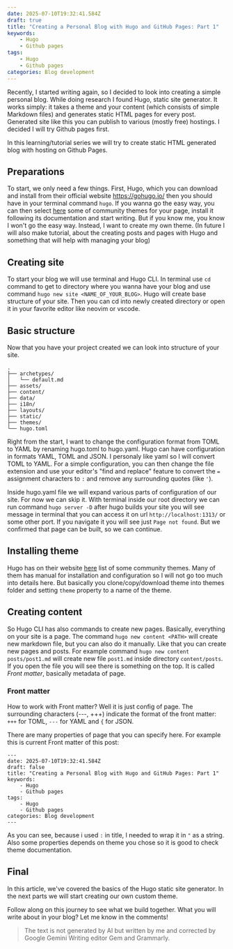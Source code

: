 ```yaml
---
date: 2025-07-10T19:32:41.584Z
draft: true
title: "Creating a Personal Blog with Hugo and GitHub Pages: Part 1"
keywords:
    - Hugo
    - Github pages
tags:
    - Hugo
    - Github pages
categories: Blog development
---
```


Recently, I started writing again, so I decided to look into creating a simple personal blog. While doing research I found Hugo, static site generator. It works simply: it takes a theme and your content (which consists of simple Markdown files) and generates static HTML pages for every post. Generated site like this you can publish to various (mostly free) hostings. I decided I will try Github pages first.

In this learning/tutorial series we will try to create static HTML generated blog with hosting on Github Pages.

## Preparations
To start, we only need a few things. First, Hugo, which you can download and install from their official website https://gohugo.io/ then you should have in your terminal command `hugo`. If you wanna go the easy way, you can then select [here](https://themes.gohugo.io/) some of community themes for your page, install it following its documentation and start writing. But if you know me, you know I won't go the easy way. Instead, I want to create my own theme. (In future I will also make tutorial, about the creating posts and pages with Hugo and something that will help with managing your blog)

## Creating site
To start your blog we will use terminal and Hugo CLI. In terminal use `cd` command to get to directory where you wanna have your blog and use command `hugo new site <NAME_OF_YOUR_BLOG>`. Hugo will create base structure of your site. Then you can cd into newly created directory or open it in your favorite editor like neovim or vscode.

## Basic structure
Now that you have your project created we can look into structure of your site.

```
.
├── archetypes/
│   └── default.md
├── assets/
├── content/
├── data/
├── i18n/
├── layouts/
├── static/
├── themes/
└── hugo.toml
```

Right from the start, I want to change the configuration format from TOML to YAML by renaming hugo.toml to hugo.yaml. Hugo can have configuration in formats YAML, TOML and JSON. I personaly like yaml so I will convert TOML to YAML. For a simple configuration, you can then change the file extension and use your editor's "find and replace" feature to convert the `=` assignment characters to `:` and remove any surrounding quotes (like `'`).

Inside hugo.yaml file we will expand various parts of configuration of our site. For now we can skip it. With terminal inside our root directory we can run command `hugo server -D` after hugo builds your site you will see message in terminal that you can access it on url `http://localhost:1313/` or some other port. If you navigate it you will see just `Page not found`. But we confirmed that page can be built, so we can continue.

## Installing theme
Hugo has on their website [here](https://themes.gohugo.io/) list of some community themes. Many of them has manual for installation and configuration so I will not go too much into details here. But basically you clone/copy/download theme into themes folder and setting `theme` property to a name of the theme.

## Creating content
So Hugo CLI has also commands to create new pages. Basically, everything on your site is a page. The command `hugo new content <PATH>` will create new markdown file, but you can also do it manually. Like that you can create new pages and posts. For example command `hugo new content posts/post1.md` will create new file `post1.md` inside directory `content/posts`. If you open the file you will see there is something on the top. It is called *Front matter*, basically metadata of page.

### Front matter
How to work with Front matter? Well it is just config of page. The surrounding characters (---, +++) indicate the format of the front matter: `+++` for TOML, `---` for YAML and `{` for JSON.

There are many properties of page that you can specify here. For example this is current Front matter of this post:
```
---
date: 2025-07-10T19:32:41.584Z
draft: false
title: "Creating a Personal Blog with Hugo and GitHub Pages: Part 1"
keywords:
    - Hugo
    - Github pages
tags:
    - Hugo
    - Github pages
categories: Blog development
---
```
As you can see, because i used `:` in title, I needed to wrap it in `"` as a string. Also some properties depends on theme you chose so it is good to check theme documentation.

## Final
In this article, we've covered the basics of the Hugo static site generator. In the next parts we will start creating our own custom theme. 

Follow along on this journey to see what we build together. What you will write about in your blog? Let me know in the comments!

> The text is not generated by AI but written by me and corrected by Google Gemini Writing editor Gem and Grammarly.